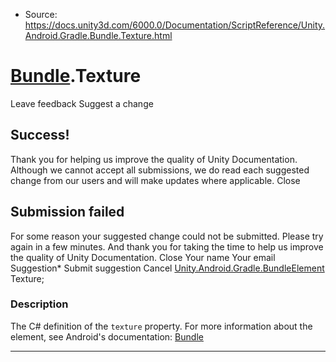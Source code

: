 * Source: https://docs.unity3d.com/6000.0/Documentation/ScriptReference/Unity.Android.Gradle.Bundle.Texture.html

#  [Bundle](https://docs.unity3d.com/6000.0/Documentation/ScriptReference/Unity.Android.Gradle.Bundle.html).Texture
Leave feedback
Suggest a change
## Success!
Thank you for helping us improve the quality of Unity Documentation. Although we cannot accept all submissions, we do read each suggested change from our users and will make updates where applicable.
Close
## Submission failed
For some reason your suggested change could not be submitted. Please <a>try again</a> in a few minutes. And thank you for taking the time to help us improve the quality of Unity Documentation.
Close
Your name Your email Suggestion* Submit suggestion
Cancel
[Unity.Android.Gradle.BundleElement](https://docs.unity3d.com/6000.0/Documentation/ScriptReference/Unity.Android.Gradle.BundleElement.html) Texture; 
### Description
The C# definition of the `texture` property.
For more information about the element, see Android's documentation: [Bundle](https://developer.android.com/guide/app-bundle/configure-base#disable_config_apks)
* * *
